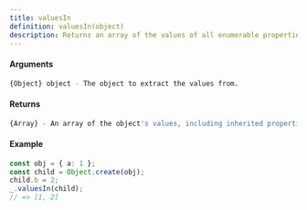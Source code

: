 ```yaml
---
title: valuesIn
definition: valuesIn(object)
description: Returns an array of the values of all enumerable properties, including inherited properties, of an object.
---
```



#### Arguments


```bash
{Object} object - The object to extract the values from.
```


#### Returns


```bash
{Array} - An array of the object's values, including inherited properties.
```


#### Example


```ts
const obj = { a: 1 };
const child = Object.create(obj);
child.b = 2;
_.valuesIn(child);
// => [1, 2]
```